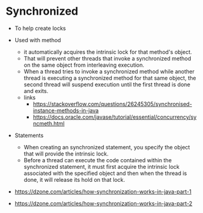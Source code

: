 # Synchronized

- To help create locks
- Used with method
  -  it automatically acquires the intrinsic lock for that method's object.
  -  That will prevent other threads that invoke a synchronized method on the same object from interleaving execution.
  - When a thread tries to invoke a synchronized method while another thread is executing a synchronized method for that same object, the second thread will suspend execution until the first thread is done and exits.
  - links
    - https://stackoverflow.com/questions/26245305/synchronised-instance-methods-in-java
    - https://docs.oracle.com/javase/tutorial/essential/concurrency/syncmeth.html
- Statements
  - When creating an synchronized statement, you specify the object that will provide the intrinsic lock.
  - Before a thread can execute the code contained within the synchronized statement, it must first acquire the intrinsic lock associated with the specified object and then when the thread is done, it will release its hold on that lock.

- https://dzone.com/articles/how-synchronization-works-in-java-part-1
- https://dzone.com/articles/how-synchronization-works-in-java-part-2
